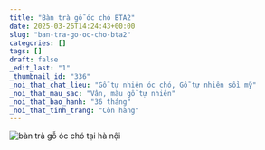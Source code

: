 ```yaml
---
title: "Bàn trà gỗ óc chó BTA2"
date: 2025-03-26T14:24:43+00:00
slug: "ban-tra-go-oc-cho-bta2"
categories: []
tags: []
draft: false
_edit_last: "1"
_thumbnail_id: "336"
_noi_that_chat_lieu: "Gỗ tự nhiên óc chó, Gỗ tự nhiên sồi mỹ"
_noi_that_mau_sac: "Vân, màu gỗ tự nhiên"
_noi_that_bao_hanh: "36 tháng"
_noi_that_tinh_trang: "Còn hàng"
---
```

![bàn trà gỗ óc chó tại hà nội](/img/ban-tra/btra2/ban-tra-go-oc-cho-btra2-00-1.webp)